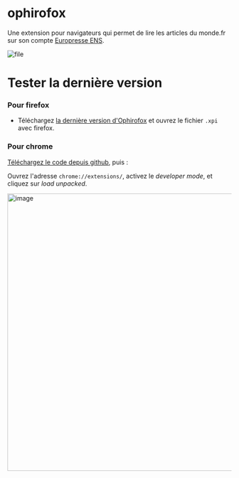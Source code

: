 # ophirofox
Une extension pour navigateurs qui permet de lire les articles du monde.fr sur son compte [Europresse ENS](http://proxy.rubens.ens.fr/login?url=https://nouveau.europresse.com/access/ip/default.aspx?un=PSLT_1).

![file](https://user-images.githubusercontent.com/552629/93182919-98168d00-f73a-11ea-9518-175847fdc677.gif)



# Tester la dernière version

### Pour firefox

 - Téléchargez [la dernière version d'Ophirofox](https://github.com/lovasoa/ophirofox/releases/latest) et ouvrez le fichier `.xpi` avec firefox.

### Pour chrome

[Téléchargez le code depuis github](https://github.com/lovasoa/ophirofox/archive/master.zip), puis :

Ouvrez l'adresse `chrome://extensions/`, activez le *developer mode*, et cliquez sur *load unpacked*.

<img width="624" alt="image" src="https://user-images.githubusercontent.com/552629/93186361-d8780a00-f73e-11ea-89c9-f63efd4a02fc.png">
